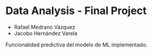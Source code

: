 # Data Analysis - Final Project

- Rafael Medrano Vázquez
- Jacobo Hernández Varela

Funcionalidad predictiva del modelo de ML implementado.

